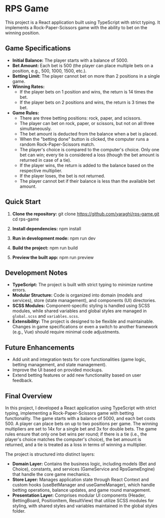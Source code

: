 # RPS Game

This project is a React application built using TypeScript with strict typing. It implements a Rock-Paper-Scissors game with the ability to bet on the winning position.

## Game Specifications

- **Initial Balance:** The player starts with a balance of 5000.
- **Bet Amount:** Each bet is 500 (the player can place multiple bets on a position, e.g., 500, 1000, 1500, etc.).
- **Betting Limit:** The player cannot bet on more than 2 positions in a single game.
- **Winning Rates:**
  - If the player bets on 1 position and wins, the return is 14 times the bet.
  - If the player bets on 2 positions and wins, the return is 3 times the bet.
- **Game Rules:**
  - There are three betting positions: rock, paper, and scissors.
  - The player can bet on rock, paper, or scissors, but not on all three simultaneously.
  - The bet amount is deducted from the balance when a bet is placed.
  - When the "betting done" button is clicked, the computer runs a random Rock-Paper-Scissors match.
  - The player's choice is compared to the computer's choice. Only one bet can win; every tie is considered a loss (though the bet amount is returned in case of a tie).
  - If the player wins, the return is added to the balance based on the respective multiplier.
  - If the player loses, the bet is not returned.
  - The player cannot bet if their balance is less than the available bet amount.




## Quick Start

1. **Clone the repository:**
   git clone https://github.com/yaraghi/rps-game.git
   cd rps-game

2. **Install dependencies:**
   npm install

3. **Run in development mode:**
   npm run dev

4. **Build the project:**
   npm run build

5. **Preview the built app:**
   npm run preview


## Development Notes

- **TypeScript:** The project is built with strict typing to minimize runtime errors.
- **Modular Structure:** Code is organized into domain (models and services), store (state management), and components (UI) directories.
- **SCSS Modules:** Component-specific styling is handled using SCSS modules, while shared variables and global styles are managed in `global.scss` and `variables.scss`.
- **Extensibility:** The project is designed to be flexible and maintainable. Changes in game specifications or even a switch to another framework (e.g., Vue) should require minimal code adjustments.

## Future Enhancements

- Add unit and integration tests for core functionalities (game logic, betting management, and state management).
- Improve the UI based on provided mockups.
- Extend betting features or add new functionality based on user feedback.

## Final Overview

In this project, I developed a React application using TypeScript with strict typing, implementing a Rock-Paper-Scissors game with betting functionality. The game starts with a balance of 5000, and each bet costs 500. A player can place bets on up to two positions per game. The winning multipliers are set to 14x for a single bet and 3x for double bets. The game rules ensure that only one bet wins per round; if there is a tie (i.e., the player's choice matches the computer's choice), the bet amount is returned, and a tie is treated as a loss in terms of winning a multiplier.

The project is structured into distinct layers:
- **Domain Layer:** Contains the business logic, including models (Bet and Choice), constants, and services (GameService and RpsGameEngine) that handle the core game mechanics.
- **Store Layer:** Manages application state through React Context and custom hooks (useBetManager and useGameManager), which handle betting operations, balance updates, and game round management.
- **Presentation Layer:** Comprises modular UI components (Header, BettingBoard, PositionItem, ResultView) that utilize SCSS modules for styling, with shared styles and variables maintained in the global styles folder.

